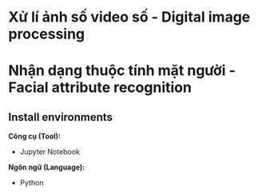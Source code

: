 # Xử lí ảnh số video số - Digital image processing
# Nhận dạng thuộc tính mặt người - Facial attribute recognition
## Install environments
**Công cụ (Tool):**<br>
* Jupyter Notebook

**Ngôn ngữ (Language):**<br>
* Python
